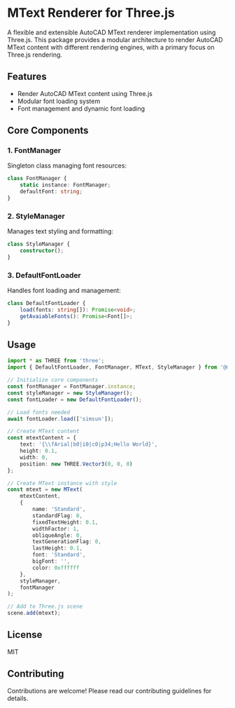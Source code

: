 # MText Renderer for Three.js

A flexible and extensible AutoCAD MText renderer implementation using Three.js. This package provides a modular architecture to render AutoCAD MText content with different rendering engines, with a primary focus on Three.js rendering.

## Features

- Render AutoCAD MText content using Three.js
- Modular font loading system
- Font management and dynamic font loading

## Core Components

### 1. FontManager

Singleton class managing font resources:

```typescript
class FontManager {
    static instance: FontManager;
    defaultFont: string;
}
```

### 2. StyleManager

Manages text styling and formatting:

```typescript
class StyleManager {
    constructor();
}
```

### 3. DefaultFontLoader

Handles font loading and management:

```typescript
class DefaultFontLoader {
    load(fonts: string[]): Promise<void>;
    getAvaiableFonts(): Promise<Font[]>;
}
```

## Usage

```typescript
import * as THREE from 'three';
import { DefaultFontLoader, FontManager, MText, StyleManager } from '@mlightcad/mtext-renderer';

// Initialize core components
const fontManager = FontManager.instance;
const styleManager = new StyleManager();
const fontLoader = new DefaultFontLoader();

// Load fonts needed
await fontLoader.load(['simsun']);

// Create MText content
const mtextContent = {
    text: '{\\fArial|b0|i0|c0|p34;Hello World}',
    height: 0.1,
    width: 0,
    position: new THREE.Vector3(0, 0, 0)
};

// Create MText instance with style
const mtext = new MText(
    mtextContent,
    {
        name: 'Standard',
        standardFlag: 0,
        fixedTextHeight: 0.1,
        widthFactor: 1,
        obliqueAngle: 0,
        textGenerationFlag: 0,
        lastHeight: 0.1,
        font: 'Standard',
        bigFont: '',
        color: 0xffffff
    },
    styleManager,
    fontManager
);

// Add to Three.js scene
scene.add(mtext);
```

## License

MIT

## Contributing

Contributions are welcome! Please read our contributing guidelines for details. 